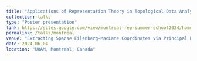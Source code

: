 ```yaml
---
title: "Applications of Representation Theory in Topological Data Analysis & Geometric Invariant Theory 2024"
collection: talks
type: "Poster presentation"
link: https://sites.google.com/view/montreal-rep-summer-school2024/home
permalink: /talks/montreal
venue: "Extracting Sparse Eilenberg-MacLane Coordinates via Principal Bundles"
date: 2024-06-04
location: "UQAM, Montreal, Canada"
---
```


